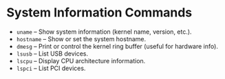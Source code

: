 
# System Information Commands

- `uname` – Show system information (kernel name, version, etc.).
- `hostname` – Show or set the system hostname.
- `dmesg` – Print or control the kernel ring buffer (useful for hardware info).
- `lsusb` – List USB devices.
- `lscpu` – Display CPU architecture information.
- `lspci` – List PCI devices.
    